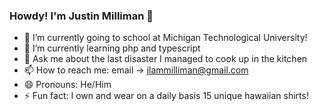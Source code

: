 ### Howdy! I'm Justin Milliman 👋

- 🔭 I’m currently going to school at Michigan Technological University!
- 🌱 I’m currently learning php and typescript
- 💬 Ask me about the last disaster I managed to cook up in the kitchen
- 📫 How to reach me: email -> jlammilliman@gmail.com
- 😄 Pronouns: He/Him
- ⚡ Fun fact: I own and wear on a daily basis 15 unique hawaiian shirts!

